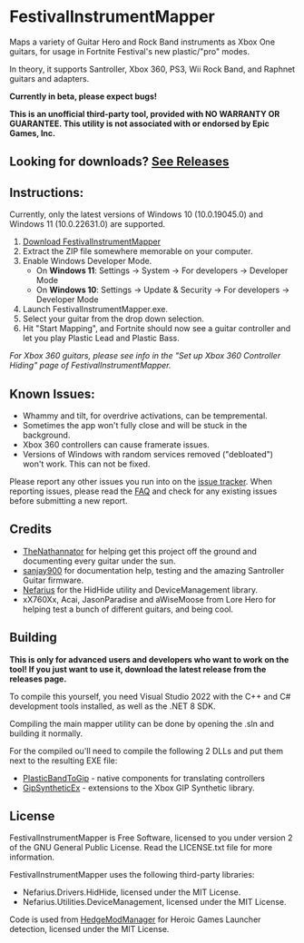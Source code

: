 # FestivalInstrumentMapper

Maps a variety of Guitar Hero and Rock Band instruments as Xbox One guitars, for usage in Fortnite Festival's new plastic/"pro" modes.

In theory, it supports Santroller, Xbox 360, PS3, Wii Rock Band, and Raphnet guitars and adapters.

**Currently in beta, please expect bugs!**

**This is an unofficial third-party tool, provided with NO WARRANTY OR GUARANTEE. This utility is not associated with or endorsed by Epic Games, Inc.**

## Looking for downloads? [See Releases](https://github.com/InvoxiPlayGames/FestivalInstrumentMapper/releases/latest)

## Instructions:

Currently, only the latest versions of Windows 10 (10.0.19045.0) and Windows 11 (10.0.22631.0) are supported.

1. [Download FestivalInstrumentMapper](https://github.com/InvoxiPlayGames/FestivalInstrumentMapper/releases/latest)
2. Extract the ZIP file somewhere memorable on your computer.
3. Enable Windows Developer Mode.
    * On **Windows 11**: Settings -> System -> For developers -> Developer Mode
    * On **Windows 10**: Settings -> Update & Security -> For developers -> Developer Mode
4. Launch FestivalInstrumentMapper.exe.
5. Select your guitar from the drop down selection.
6. Hit "Start Mapping", and Fortnite should now see a guitar controller and let you play Plastic Lead and Plastic Bass.

*For Xbox 360 guitars, please see info in the "Set up Xbox 360 Controller Hiding" page of FestivalInstrumentMapper.*

## Known Issues:

* Whammy and tilt, for overdrive activations, can be tempremental.
* Sometimes the app won't fully close and will be stuck in the background.
* Xbox 360 controllers can cause framerate issues.
* Versions of Windows with random services removed ("debloated") won't work. This can not be fixed.

Please report any other issues you run into on the [issue tracker](https://github.com/InvoxiPlayGames/FestivalInstrumentMapper/issues).
When reporting issues, please read the [FAQ](https://github.com/InvoxiPlayGames/FestivalInstrumentMapper/wiki/FAQ-and-About) and check
for any existing issues before submitting a new report.

## Credits

* [TheNathannator](https://github.com/TheNathannator) for helping get this project off the ground and documenting every guitar under the sun.
* [sanjay900](https://github.com/sanjay900) for documentation help, testing and the amazing Santroller Guitar firmware.
* [Nefarius](https://github.com/Nefarius) for the HidHide utility and DeviceManagement library.
* xX760Xx, Acai, JasonParadise and aWiseMoose from Lore Hero for helping test a bunch of different guitars, and being cool.

## Building

**This is only for advanced users and developers who want to work on the tool! If you just want to use it,
download the latest release from the releases page.**

To compile this yourself, you need Visual Studio 2022 with the C++ and C# development tools installed, as well
as the .NET 8 SDK.

Compiling the main mapper utility can be done by opening the .sln and building it normally.

For the compiled ou'll need to compile the following 2 DLLs and put them next to the resulting EXE file:

* [PlasticBandToGip](https://github.com/InvoxiPlayGames/PlasticBandToGip) - native components for translating controllers
* [GipSyntheticEx](https://github.com/InvoxiPlayGames/GipSyntheticEx) - extensions to the Xbox GIP Synthetic library.

## License

FestivalInstrumentMapper is Free Software, licensed to you under version 2 of the GNU General Public License.
Read the LICENSE.txt file for more information.

FestivalInstrumentMapper uses the following third-party libraries:

* Nefarius.Drivers.HidHide, licensed under the MIT License.
* Nefarius.Utilities.DeviceManagement, licensed under the MIT License.

Code is used from [HedgeModManager](https://github.com/thesupersonic16/HedgeModManager/blob/rewrite/HedgeModManager/Epic.cs)
for Heroic Games Launcher detection, licensed under the MIT License.

